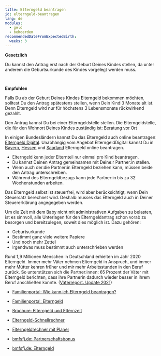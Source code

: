 ```yaml
---
title: Elterngeld beantragen
id: elterngeld-beantragen
lang: de
modules:
  - geld
  - behoerden
recommendedDateFromExpectedBirth:
  weeks: 3
---
```


<bmfsfj-todo-extension-panel title="Wann?" icon="calendar-check" open>

**Gesetzlich** 

Du kannst den Antrag erst nach der Geburt Deines Kindes stellen, da unter anderem die Geburtsurkunde des Kindes vorgelegt werden muss.

<br>

**Empfohlen** 

Falls Du ab der Geburt Deines Kindes Elterngeld bekommen möchten, solltest  Du den Antrag spätestens stellen, wenn Dein Kind 3 Monate alt ist. Denn Elterngeld wird nur für höchstens 3 Lebensmonate rückwirkend gezahlt.

</bmfsfj-todo-extension-panel>

<bmfsfj-todo-extension-panel title="Wer?" icon="user" open>
<bmfsfj-todo-assignees></bmfsfj-todo-assignees>
</bmfsfj-todo-extension-panel>

<bmfsfj-todo-extension-panel title="Anlaufstelle" icon="map-marked-alt">

Den Antrag kannst Du bei einer Elterngeldstelle stellen. Die Elterngeldstelle, die für den Wohnort Deines Kindes zuständig ist: [Beratung vor Ort](https://familienportal.de/dynamic/action/familienportal/125008/suche)

In einigen Bundesländern kannst Du das Elterngeld auch online beantragen: [Elterngeld Digital](https://familienportal.de/familienportal/elterngeld-digital-127692). Unabhängig vom Angebot ElterngeldDigital kannst Du in [Bayern](https://www.elterngeld.bayern.de/onlineantrag), [Hessen](https://elterngeld.hessen.de/elterngeld-onlineantrag/default.aspx) und [Saarland](https://service.buergerdienste-saar.de/Elterngeld-Onlineantrag/) Elterngeld online beantragen.

</bmfsfj-todo-extension-panel>

<bmfsfj-todo-extension-panel title="Info" icon="info-circle">

* Elterngeld kann jeder Elternteil nur einmal pro Kind beantragen. 
* Du kannst Deinen Antrag gemeinsamen mit Deine:r Partner:in stellen.
* Wenn auch der:die Partner:in Elterngeld beziehen kann, müssen beide den Antrag unterschreiben.
* Während des Elterngeldbezugs kann jede Partner:in bis zu 32 Wochenstunden arbeiten.

</bmfsfj-todo-extension-panel>

<bmfsfj-todo-extension-panel title="Tipp" icon="exclamation">

Das Elterngeld selbst ist steuerfrei, wird aber berücksichtigt, wenn Dein Steuersatz berechnet wird. Deshalb musses das Elterngeld auch in Deiner Steuererklärung angegegeben werden.

</bmfsfj-todo-extension-panel>

<bmfsfj-todo-extension-panel title="Tipp Partnerschaftlichkeit" icon="hands-helping">

Um die Zeit mit dem Baby nicht mit administrativen Aufgaben zu belasten, ist es sinnvoll, alle Unterlagen für den Elterngeldantrag schon vorab zu besorgen und bereitzulegen, soweit dies möglich ist. Dazu gehören: 

* Geburtsurkunde
* Bestimmt ganz viele weitere Papiere
* Und noch mehr Zettel
* Irgendwas muss bestimmt auch unterschrieben werden

</bmfsfj-todo-extension-panel>

<bmfsfj-todo-extension-panel title="Interesannte Fakten" icon="lightbulb">

Rund 1,9 Millionen Menschen in Deutschland erhielten im Jahr 2020 Elterngeld. Immer mehr Väter nehmen Elterngeld in Anspruch, und immer mehr Mütter kehren früher und mir mehr Arbeitsstunden in den Beruf zurück. So unterstützen sich die Partner:innen: 65 Prozent der Väter mit Elterngeld berichten, dass ihre Partnerin dadurch wieder besser in ihrem Beruf anschließen konnte. ([Väterreport. Update 2021](https://www.bmfsfj.de/resource/blob/186176/5ce7892cc4d0ea903321b7ee32e46a52/vaeterreport-update-2021-data.pdf))

</bmfsfj-todo-extension-panel>


<bmfsfj-todo-extension-panel title="Weiterführende Informationen" icon="external-link-alt">

* [Familienportal: Wie kann ich Elterngeld beantragen?](https://familienportal.de/familienportal/familienleistungen/elterngeld/faq/wie-kann-ich-elterngeld-beantragen--124762)
* [Familienportal: Elterngeld](https://familienportal.de/familienportal/familienleistungen/elterngeld)
* [Brochure: Elterngeld und Elternzeit](https://www.bmfsfj.de/resource/blob/185424/4f4dfe65785c7c84a45c3011dcf555bf/elterngeld-und-elternzeit-24-auflage-data.pdf)

* [Elterngeld-Schnellrechner](https://familienportal.de/familienportal/rechner-antraege/elterngeldrechner)
* [Elterngeldrechner mit Planer](https://familienportal.de/familienportal/meta/egr)

* [bmfsfj.de: Partnerschaftsbonus](https://www.bmfsfj.de/bmfsfj/themen/familie/familienleistungen/elterngeld/elterngeld-73752)
* [bmfsfj.de: Elterngeld](https://www.bmfsfj.de/bmfsfj/themen/familie/familienleistungen/elterngeld)

</bmfsfj-todo-extension-panel>

